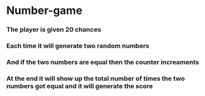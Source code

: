 # Number-game
### The player is given 20 chances
### Each time it will generate two random numbers
### And if the two numbers are equal then the counter increaments
### At the end it will show up the total number of times the two numbers got equal and it will generate the score
